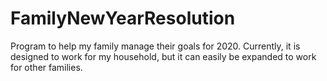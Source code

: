 # FamilyNewYearResolution
Program to help my family manage their goals for 2020. Currently, it is designed to work for my household, but it can easily be expanded to work for other families.
